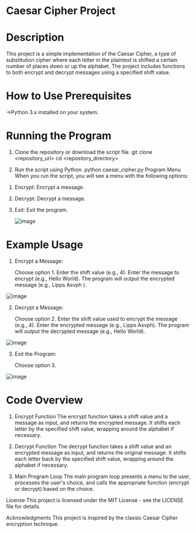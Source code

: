 # Caesar Cipher Project

# Description

This project is a simple implementation of the Caesar Cipher, a type of substitution cipher where each letter in the plaintext is shifted a certain number of places down or up the alphabet. The project includes functions to both encrypt and decrypt messages using a specified shift value.

# How to Use  Prerequisites

->Python 3.x installed on your system.

# Running the Program

1. Clone the repository or download the script file.
git clone <repository_url>
cd <repository_directory>

2. Run the script using Python.
python caesar_cipher.py
Program Menu
When you run the script, you will see a menu with the following options:

1) Encrypt: Encrypt a message.

2) Decrypt: Decrypt a message.

3) Exit: Exit the program.
   
   ![image](https://github.com/umarfarooq003/PRODIGY-CS-1/assets/174965538/c8e400e8-10ac-4451-a79a-ecbd1e5be1a4)

# Example Usage
1. Encrypt a Message:
   
   Choose option 1.
   Enter the shift value (e.g., 4).
   Enter the message to encrypt (e.g., Hello World).
   The program will output the encrypted message (e.g., Lipps Asvph ).

![image](https://github.com/umarfarooq003/PRODIGY-CS-1/assets/174965538/7358a36a-44f2-4fa8-8c1c-13f969ecbf0e)

2. Decrypt a Message:
   
   Choose option 2.
   Enter the shift value used to encrypt the message (e.g., 4).
   Enter the encrypted message (e.g., Lipps Asvph).
   The program will output the decrypted message (e.g., Hello World).

![image](https://github.com/umarfarooq003/PRODIGY-CS-1/assets/174965538/3bf102ed-2151-428c-bbfa-1fafcbf80889)

3. Exit the Program:
   
   Choose option 3.

![image](https://github.com/umarfarooq003/PRODIGY-CS-1/assets/174965538/aaa67c44-7365-4e45-8a79-3917b3c873c9)

# Code Overview

1) Encrypt Function
The encrypt function takes a shift value and a message as input, and returns the encrypted message. It shifts each letter by the specified shift value, wrapping around the alphabet if necessary.

2) Decrypt Function
The decrypt function takes a shift value and an encrypted message as input, and returns the original message. It shifts each letter back by the specified shift value, wrapping around the alphabet if necessary.

3) Main Program Loop
The main program loop presents a menu to the user, processes the user's choice, and calls the appropriate function (encrypt or decrypt) based on the choice.

License
This project is licensed under the MIT License - see the LICENSE file for details.

Acknowledgments
This project is inspired by the classic Caesar Cipher encryption technique.
